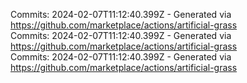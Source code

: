 Commits: 2024-02-07T11:12:40.399Z - Generated via https://github.com/marketplace/actions/artificial-grass
<br>
Commits: 2024-02-07T11:12:40.399Z - Generated via https://github.com/marketplace/actions/artificial-grass
<br>
Commits: 2024-02-07T11:12:40.399Z - Generated via https://github.com/marketplace/actions/artificial-grass
<br>
